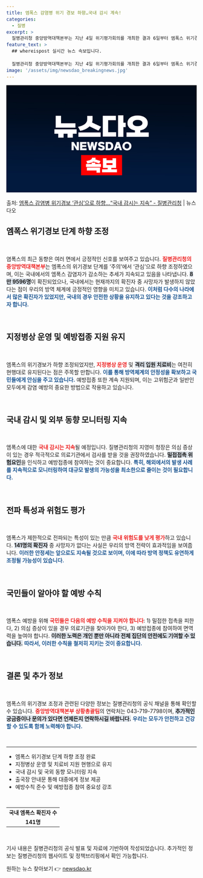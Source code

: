 ```yaml
---
title: 엠폭스 감염병 위기 경보 하향…국내 감시 계속!
categories:
  - 질병
excerpt: >
  질병관리청 중앙방역대책본부는 지난 4일 위기평가회의를 개최한 결과 6일부터 엠폭스 위기경보 단계를 주의에서 …
feature_text: >
  ## whereispost 실시간 뉴스 속보입니다.

  질병관리청 중앙방역대책본부는 지난 4일 위기평가회의를 개최한 결과 6일부터 엠폭스 위기경보 단계를 주의에서 …
image: '/assets/img/newsdao_breakingnews.jpg'
---
```


![뉴스다오 속보](/assets/img/newsdao_breakingnews.jpg)

<p>출처: <a href="https://newsdao.kr/1835" rel="dofollow">엠폭스 감염병 위기경보 ‘관심’으로 하향…“국내 감시는 지속”  - 질병관리청</a> | 뉴스다오</p>

<h2 data-ke-size="size26">엠폭스 위기경보 단계 하향 조정</h2>

<p data-ke-size="size16">&nbsp;</p>

염폭스의 최근 동향은 여러 면에서 긍정적인 신호를 보여주고 있습니다. <b><span style="color: #ee2323;">질병관리청의 중앙방역대책본부</span></b>는 엠폭스의 위기경보 단계를 ‘주의’에서 ‘관심’으로 하향 조정하였으며, 이는 국내에서의 엠폭스 감염자가 감소하는 추세가 지속되고 있음을 나타냅니다. <b><span style="background-color: #21538527;">8만 9596명</span></b>이 확진되었으나, 국내에서는 현재까지의 확진자 중 사망자가 발생하지 않았다는 점이 우리의 방역 체계에 긍정적인 영향을 미치고 있습니다. <b><span style="color: #1a5490;">이처럼 다수의 나라에서 많은 확진자가 있었지만, 국내의 경우 안전한 상황을 유지하고 있다는 것을 강조하고자 합니다.</span></b>

<p data-ke-size="size16">&nbsp;</p>

<h2 data-ke-size="size26">지정병상 운영 및 예방접종 지원 유지</h2>

<p data-ke-size="size16">&nbsp;</p>

엠폭스의 위기경보가 하향 조정되었지만, <b><span style="color: #ee2323;">지정병상 운영</span></b> 및 <b><span style="background-color: #21538527;">격리 입원 치료비</span></b>는 여전히 현행대로 유지된다는 점은 주목할 만합니다. <b><span style="color: #1a5490;">이를 통해 방역체계의 안정성을 확보하고 국민들에게 안심을 주고 있습니다.</span></b> 예방접종 또한 계속 지원되며, 이는 고위험군과 일반인 모두에게 감염 예방의 중요한 방법으로 작용하고 있습니다.

<p data-ke-size="size16">&nbsp;</p>

<h2 data-ke-size="size26">국내 감시 및 외부 동향 모니터링 지속</h2>

<p data-ke-size="size16">&nbsp;</p>

엠폭스에 대한 <b><span style="color: #ee2323;">국내 감시는 지속</span></b>될 예정입니다. 질병관리청의 지영미 청장은 의심 증상이 있는 경우 적극적으로 의료기관에서 검사를 받을 것을 권장하였습니다. <b><span style="background-color: #21538527;">밀접접촉 위험요인</span></b>을 인식하고 예방접종에 참여하는 것이 중요합니다. <b><span style="color: #1a5490;">특히, 해외에서의 발생 사례를 지속적으로 모니터링하여 대규모 발생의 가능성을 최소한으로 줄이는 것이 필요합니다.</span></b>

<p data-ke-size="size16">&nbsp;</p>

<h2 data-ke-size="size26">전파 특성과 위험도 평가</h2>

<p data-ke-size="size16">&nbsp;</p>

엠폭스가 제한적으로 전파되는 특성이 있는 만큼 <b><span style="color: #ee2323;">국내 위험도를 낮게 평가</span></b>하고 있습니다. <b><span style="background-color: #21538527;">141명의 확진자</span></b> 중 사망자가 없다는 사실은 우리의 방역 전략이 효과적임을 보여줍니다. <b><span style="color: #1a5490;">이러한 안정세는 앞으로도 지속될 것으로 보이며, 이에 따라 방역 정책도 유연하게 조정될 가능성이 있습니다.</span></b>

<p data-ke-size="size16">&nbsp;</p>

<h2 data-ke-size="size26">국민들이 알아야 할 예방 수칙</h2>

<p data-ke-size="size16">&nbsp;</p>

엠폭스 예방을 위해 <b><span style="color: #ee2323;">국민들은 다음의 예방 수칙을 지켜야 합니다</span></b>: 1) 밀접한 접촉을 피한다, 2) 의심 증상이 있을 경우 의료기관을 찾아가야 한다, 3) 예방접종에 참여하여 면역력을 높여야 합니다. <b><span style="background-color: #21538527;">이러한 노력은 개인 뿐만 아니라 전체 집단의 안전에도 기여할 수 있습니다.</span></b> <b><span style="color: #1a5490;">따라서, 이러한 수칙을 철저히 지키는 것이 중요합니다.</span></b>

<p data-ke-size="size16">&nbsp;</p>

<h2 data-ke-size="size26">결론 및 추가 정보</h2>

<p data-ke-size="size16">&nbsp;</p>

엠폭스의 위기경보 조정과 관련된 다양한 정보는 질병관리청의 공식 채널을 통해 확인할 수 있습니다. <b><span style="color: #ee2323;">중앙방역대책본부 상황총괄팀</span></b>의 연락처는 043-719-7798이며, <b><span style="background-color: #21538527;">추가적인 궁금증이나 문의가 있다면 언제든지 연락하시길 바랍니다.</span></b> <b><span style="color: #1a5490;">우리는 모두가 안전하고 건강할 수 있도록 함께 노력해야 합니다.</span></b>

<p data-ke-size="size16">&nbsp;</p>

<hr />

<ul>
    <li>엠폭스 위기경보 단계 하향 조정 완료</li>
    <li>지정병상 운영 및 치료비 지원 현행으로 유지</li>
    <li>국내 감시 및 국외 동향 모니터링 지속</li>
    <li>출국장 안내문 통해 대중에게 정보 제공</li>
    <li>예방수칙 준수 및 예방접종 참여 중요성 강조</li>
</ul>

<p data-ke-size="size16">&nbsp;</p>

<table>
    <tr>
        <td style="text-align: center; height: 17px;"><b>국내 엠폭스 확진자 수</b></td>
    </tr>
    <tr>
        <td style="text-align: center; height: 17px;"><b>141명</b></td>
    </tr>
</table>

<p data-ke-size="size16">&nbsp;</p>

기사 내용은 질병관리청의 공식 발표 및 자료에 기반하여 작성되었습니다. 추가적인 정보는 질병관리청의 웹사이트 및 정책브리핑에서 확인 가능합니다. 

원하는 뉴스 찾아보기 👉 <a href="https://newsdao.kr" rel="dofollow">newsdao.kr</a>


